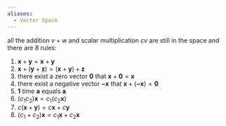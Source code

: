 ```yaml
---
aliases:
  - Vector Space
---
```

all the addition $v+w$ and scalar multiplication $cv$ are still in the space and there are 8 rules:
1. $\mathbf{x} + \mathbf{y} = \mathbf{x}+ \mathbf{y}$
2. $\mathbf{x} + (\mathbf{y} + \mathbf{z}) = (\mathbf{x} + \mathbf{y}) + \mathbf{z}$
3. there exist a zero vector $\mathbf{0}$ that $\mathbf{x} + \mathbf{0} = \mathbf{x}$
4. there exist a negative vector $\mathbf{-x}$ that $\mathbf{x} + (\mathbf{-x}) = \mathbf{0}$
5. $\mathbf{1}$ time $\mathbf{a}$ equals $\mathbf{a}$
6. $(c_1c_2)\mathbf{x} = c_1(c_2\mathbf{x})$
7. $c(\mathbf{x} + \mathbf{y}) = c\mathbf{x} + c\mathbf{y}$
8. $(c_1 + c_2)\mathbf{x} = c_1\mathbf{x} + c_2\mathbf{x}$